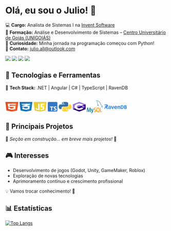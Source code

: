 # Olá, eu sou o Julio! 🚀  

💻 **Cargo:** Analista de Sistemas I na [Invent Software](https://inventsoftware.com.br/)  
📕 **Formação:** Análise e Desenvolvimento de Sistemas – [Centro Universitário de Goiás (UNIGOIÁS)](https://unigoias.com.br/)  
🐍 **Curiosidade:** Minha jornada na programação começou com Python!  
📧 **Contato:** [julio.all@outlook.com](mailto:julio.all@outlook.com)  

<div> 
  <a href="https://instagram.com/jullio_all" target="_blank"><img src="https://img.shields.io/badge/-Instagram-%23E4405F?style=for-the-badge&logo=instagram&logoColor=white" target="_blank"></a>
 <a href="https://discord.gg/julioall" target="_blank"><img src="https://img.shields.io/badge/Discord-7289DA?style=for-the-badge&logo=discord&logoColor=white" target="_blank"></a> 
  <a href="https://www.linkedin.com/in/julioall/" target="_blank"><img src="https://img.shields.io/badge/-LinkedIn-%230077B5?style=for-the-badge&logo=linkedin&logoColor=white" target="_blank"></a>
 <a href="https://wa.me/qr/R2JWZR5YSPS4D1" target="_blank"><img  src="https://img.shields.io/badge/WhatsApp-25D366?style=for-the-badge&logo=whatsapp&logoColor=white" target="_blank"></a>
</div>

## 🚀 Tecnologias e Ferramentas  
🔹 **Tech Stack:** .NET | Angular | C# | TypeScript | RavenDB  

 
<div style="display: inline_block"><br>
  <img align="center" alt="HTML" height="30" width="40" src="html.svg">
  <img align="center" alt="CSS" height="30" width="40" src="css.svg">
  <img align="center" alt="Js" height="30" width="40" src="javascript.svg">
 <img align="center" alt="typescript" height="30" src="typescript.png">
  <img align="center" alt="Python" height="30" width="40" src="python.svg">
  <img align="center" alt="Csharp" height="30" width="40" src="csharp.svg">
  <img align="center" alt="mysql" height="40" width="50" src="mysql.svg">
 <img align="center" alt="ravendb"  width="70" src="ravendb.svg">
</div>

## 📌 Principais Projetos  
🚧 *Seção em construção... em breve mais projetos!* 🚧  

## 🎮 Interesses  
- Desenvolvimento de jogos (Godot, Unity, GameMaker, Roblox)  
- Exploração de novas tecnologias  
- Aprimoramento contínuo e crescimento profissional  

💡 Vamos trocar conhecimento! 🚀  

## 📊 Estatísticas  

[![Top Langs](https://github-readme-stats.vercel.app/api/top-langs/?username=julioall&layout=compact&theme=dark&langs_count=6&card_width=1000)](https://github.com/anuraghazra/github-readme-stats)

